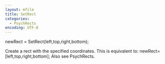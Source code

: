 ```yaml
---
layout: mfile
title: SetRect
categories:
  - PsychRects
encoding: UTF-8
---
```


 newRect = SetRect(left,top,right,bottom);

 Create a rect with the specified coordinates.
 This is equivalent to:
    newRect=[left,top,right,bottom];
 Also see PsychRects.